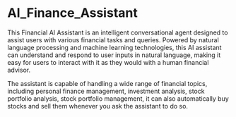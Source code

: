 # AI_Finance_Assistant

This Financial AI Assistant is an intelligent conversational agent designed to assist users with various financial tasks and queries.
Powered by natural language processing and machine learning technologies, this AI assistant can understand and respond to user inputs in natural language,
making it easy for users to interact with it as they would with a human financial advisor.

The assistant is capable of handling a wide range of financial topics, including personal finance management, investment analysis, stock portfolio analysis, stock portfolio management,
it can also automatically buy stocks and sell them whenever you ask the assistant to do so.
